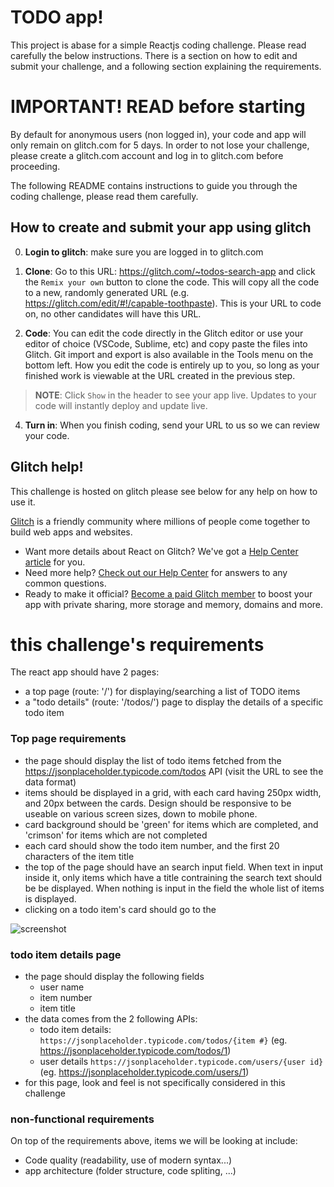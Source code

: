 # TODO app!

This project is abase for a simple Reactjs coding challenge. Please read carefully the below instructions.
There is a section on how to edit and submit your challenge, and a following section explaining the requirements.

# IMPORTANT! READ before starting
By default for anonymous users (non logged in), your code and app will only remain on glitch.com for 5 days. In order to not lose your challenge, please create a glitch.com account and log in to glitch.com before proceeding.

The following README contains instructions to guide you through the coding challenge, please read them carefully.

## How to create and submit your app using glitch

0. **Login to glitch**: make sure you are logged in to glitch.com

1. **Clone**: Go to this URL: https://glitch.com/~todos-search-app and click the `Remix your own` button to clone the code. This will copy all the code to a new, randomly generated URL (e.g. https://glitch.com/edit/#!/capable-toothpaste). This is your URL to code on, no other candidates will have this URL.

2. **Code**: You can edit the code directly in the Glitch editor or use your editor of choice (VSCode, Sublime, etc) and copy paste the files into Glitch. Git import and export is also available in the Tools menu on the bottom left. How you edit the code is entirely up to you, so long as your finished work is viewable at the URL created in the previous step.

> **NOTE**: Click `Show` in the header to see your app live. Updates to your code will instantly deploy and update live.

4. **Turn in**: When you finish coding, send your URL to us so we can review your code.


## Glitch help!

This challenge is hosted on glitch please see below for any help on how to use it.

[Glitch](https://glitch.com) is a friendly community where millions of people come together to build web apps and websites.

- Want more details about React on Glitch? We've got a [Help Center article](https://help.glitch.com/kb/article/112) for you.
- Need more help? [Check out our Help Center](https://help.glitch.com/) for answers to any common questions.
- Ready to make it official? [Become a paid Glitch member](https://glitch.com/pricing) to boost your app with private sharing, more storage and memory, domains and more.


# this challenge's requirements

The react app should have 2 pages:
- a top page (route: '/') for displaying/searching a list of TODO items
- a "todo details" (route: '/todos/<todo item number>') page to display the details of a specific todo item

### Top page requirements

- the page should display the list of todo items fetched from the https://jsonplaceholder.typicode.com/todos API (visit the URL to see the data format)
- items should be displayed in a grid, with each card having 250px width, and 20px between the cards. Design should be responsive to be useable on various screen sizes, down to mobile phone.
- card background should be 'green' for items which are completed, and 'crimson' for items which are not completed
- each card should show the todo item number, and the first 20 characters of the item title
- the top of the page should have an search input field. When text in input inside it, only items which have a title contraining the search text should be be displayed. When nothing is input in the field the whole list of items is displayed.
- clicking on a todo item's card should go to the 
  
![screenshot](https://cdn.glitch.com/69d5f470-9f1e-492f-a706-2218599bf06d%2FScreen%20Shot%202021-06-14%20at%2011.28.49.png?v=1623637831386)


### todo item details page

- the page should display the following fields
  - user name
  - item number
  - item title
- the data comes from the 2 following APIs:
  - todo item details: `https://jsonplaceholder.typicode.com/todos/{item #}` (eg. https://jsonplaceholder.typicode.com/todos/1)
  - user details `https://jsonplaceholder.typicode.com/users/{user id}` (eg. https://jsonplaceholder.typicode.com/users/1)
- for this page, look and feel is not specifically considered in this challenge
  

### non-functional requirements
  
On top of the requirements above, items we will be looking at include:
- Code quality (readability, use of modern syntax...)
- app architecture (folder structure, code spliting, ...)
